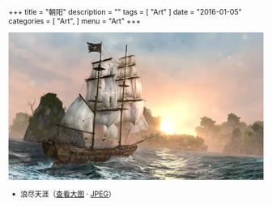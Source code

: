 +++
title = "朝阳"
description = ""
tags = [
    "Art"
]
date = "2016-01-05"
categories = [
    "Art",
]
menu = "Art"
+++

![请使用支持Webp的浏览器(最新版Chrome/FireFox)查看](/images/post/20160105091800.webp)

* 浪尽天涯（[查看大图](/images/post/20160105091801.webp) &middot; [JPEG](/images/post/20160105091801.jpg)）
